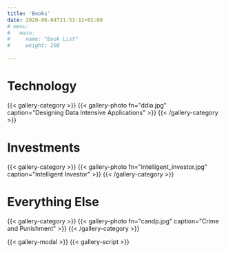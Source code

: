 ```yaml
---
title: 'Books'
date: 2020-06-04T21:53:11+02:00
# menu: 
#   main:
#     name: "Book List"
#     weight: 200
    
---
```




# Technology

{{< gallery-category >}}
    {{< gallery-photo fn="ddia.jpg" caption="Designing Data Intensive Applications" >}}
{{< /gallery-category >}}


# Investments


{{< gallery-category >}}
    {{< gallery-photo fn="intelligent_investor.jpg" caption="Intelligent Investor" >}}
{{< /gallery-category >}}


# Everything Else

{{< gallery-category >}}
    {{< gallery-photo fn="candp.jpg" caption="Crime and Punishment" >}}
{{< /gallery-category >}}

{{< gallery-modal >}}
{{< gallery-script >}}
